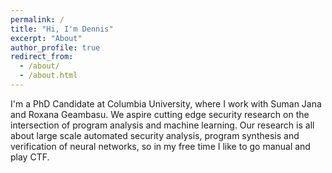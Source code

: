 ```yaml
---
permalink: /
title: "Hi, I'm Dennis"
excerpt: "About"
author_profile: true
redirect_from: 
  - /about/
  - /about.html
---
```


I'm a PhD Candidate at Columbia University, where I work with Suman Jana and Roxana Geambasu. We aspire cutting edge security research on the intersection of program analysis and machine learning.
Our research is all about large scale automated security analysis, program synthesis and verification of neural networks, so in my free time I like to go manual and play CTF.  

